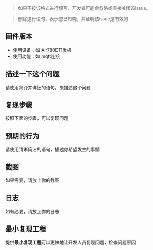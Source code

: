 > 如果不按该格式进行填写，开发者可能会忽略或直接关闭该issue。

> 删除这行语句，表示您已知晓，并证明该issue是有效的

## 固件版本

 - 使用设备：如 Air780E开发板
 - 使用功能：如 mqtt连接

## 描述一下这个问题

请使用简介并详细的语句，来描述这个问题

## 复现步骤

按照下面的步骤，可以复现问题

## 预期的行为

请使用清晰简洁的语句，描述你希望发生的事情

## 截图

如果需要，请放上你的截图

## 日志

如有必要，请放上你的日志

## 最小复现工程

提供**最小复现工程**可以更快地让开发人员复现问题，检查问题原因
